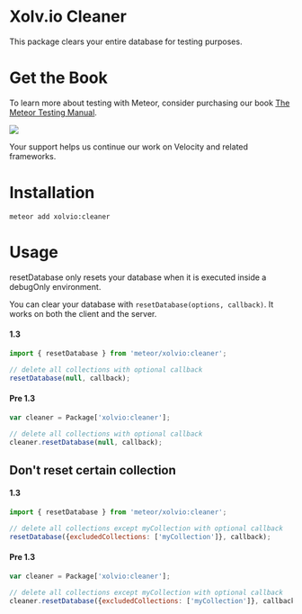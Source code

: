 Xolv.io Cleaner
===============

This package clears your entire database for testing purposes.

# Get the Book

To learn more about testing with Meteor, consider purchasing our book [The Meteor Testing Manual](http://www.meteortesting.com/?utm_source=cleaner&utm_medium=banner&utm_campaign=cleaner).

[![](http://www.meteortesting.com/img/tmtm.gif)](http://www.meteortesting.com/?utm_source=cleaner&utm_medium=banner&utm_campaign=cleaner)

Your support helps us continue our work on Velocity and related frameworks.

# Installation

```
meteor add xolvio:cleaner
```

# Usage

resetDatabase only resets your database when it is executed inside a debugOnly environment.

You can clear your database with `resetDatabase(options, callback)`. It works on both the client and the server.

#### 1.3

```javascript
import { resetDatabase } from 'meteor/xolvio:cleaner';

// delete all collections with optional callback
resetDatabase(null, callback);
```

#### Pre 1.3

```javascript
var cleaner = Package['xolvio:cleaner'];

// delete all collections with optional callback
cleaner.resetDatabase(null, callback);
```

## Don't reset certain collection

#### 1.3

```javascript
import { resetDatabase } from 'meteor/xolvio:cleaner';

// delete all collections except myCollection with optional callback
resetDatabase({excludedCollections: ['myCollection']}, callback);
```

#### Pre 1.3

```javascript
var cleaner = Package['xolvio:cleaner'];

// delete all collections except myCollection with optional callback
cleaner.resetDatabase({excludedCollections: ['myCollection']}, callback);
```
